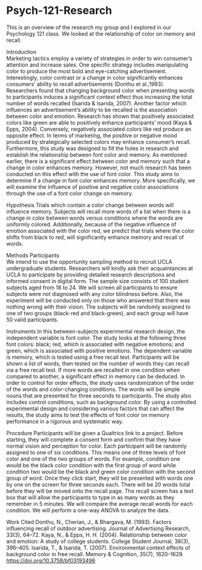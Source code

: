 # Psych-121-Research
This is an overview of the research my group and I explored in our Psychology 121 class. We looked at the relationship of color on memory and recall. 


Introduction <br>
Marketing tactics employ a variety of strategies in order to win consumer’s attention and increase sales. One specific strategy includes manipulating color to produce the most bold and eye-catching advertisement. Interestingly, color contrast or a change in color significantly enhances consumers’ ability to recall advertisements (Donthu et al.,1993). Researchers found that changing background color when presenting words to participants induces a significant context effect thus increasing the total number of words recalled (Isarida & Isarida, 2007). Another factor which influences an advertisement’s ability to be recalled is the association between color and emotion. Research has shown that positively associated colors like green are able to positively enhance participants’ mood (Kaya & Epps, 2004). Conversely, negatively associated colors like red produce an opposite effect. In terms of marketing, the positive or negative mood produced by strategically selected colors may enhance consumer’s recall. Furthermore, this study was designed to fill the holes in research and establish the relationship between font color and memory. As mentioned earlier, there is a significant effect between color and memory such that a change in color enhances memory. However, not much research has been conducted on this effect with the use of font color. This study aims to determine if a change in font color enhances memory. More specifically, we will examine the influence of positive and negative color associations through the use of a font color change on memory. 


Hypothesis
Trials which contain a color change between words will influence memory. Subjects will recall more words of a list when there is a change in color between words versus conditions where the words are uniformly colored. Additionally, because of the negative influence of emotion associated with the color red, we predict that trials where the color shifts from black to red, will significantly enhance memory and recall of words.


Methods
Participants  
We intend to use the opportunity sampling method to recruit UCLA undergraduate students. Researchers will kindly ask their acquaintances at UCLA to participate by providing detailed research descriptions and informed consent in digital form. The sample size consists of 100 student subjects aged from 18 to 24. We will screen all participants to ensure subjects were not diagnosed with any color blindness before. Also, the experiment will be conducted only on those who answered that there was nothing wrong with their vision. The subjects will be randomly assigned to one of two groups (black-red and black-green), and each group will have 50 valid participants. 


Instruments
In this between-subjects experimental research design, the independent variable is font color. The study looks at the following three font colors: black; red, which is associated with negative emotions; and green, which is associated with positive emotions. 
The dependent variable is memory, which is tested using a free recall test. Participants will be shown a list of words, then tested on the number of words they can recall via a free recall test. If more words are recalled in one condition when compared to another, a significant effect in memory can be deduced. 
 In order to control for order effects, the study uses randomization of the order of the words and color-changing conditions. The words will be simple nouns that are presented for three seconds to participants. The study also includes control conditions, such as background color. By using a controlled experimental design and considering various factors that can affect the results, the study aims to test the effects of font color on memory performance in a rigorous and systematic way.


Procedure
Participants will be given a Qualtrics link to a project. Before starting, they will complete a consent form and confirm that they have normal vision and perception for color. Each participant will be randomly assigned to one of six conditions. This means one of three levels of font color and one of the two groups of words. For example, condition one would be the black color condition with the first group of word while condition two would be the black and green color condition with the second group of word. Once they click start, they will be presented with words one by one on the screen for three seconds each. There will be 20 words total before they will be moved onto the recall page. The recall screen has a text box that will allow the participants to type in as many words as they remember in 5 minutes. 
We will compare the average recall words for each condition. We will perform a one-way ANOVA to analyze the data.


Work Cited
Donthu, N., Cherian, J., & Bhargava, M. (1993). Factors influencing recall of outdoor advertising. Journal of Advertising Research, 33(3), 64–72.
Kaya, N., & Epps, H. H. (2004). Relationship between color and emotion: A study of college students. College Student Journal, 38(3), 396–405.
Isarida, T., & Isarida, T. (2007). Environmental context effects of background color in free recall. Memory & Cognition, 35(7), 1620–1629. https://doi.org/10.3758/bf03193496 

